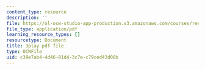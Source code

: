 ```yaml
---
content_type: resource
description: ''
file: https://ol-ocw-studio-app-production.s3.amazonaws.com/courses/res-ll-005-mathematics-of-big-data-and-machine-learning-january-iap-2020/c39e7ab44d4681d43c7ec79ced43d08b_2DDjHvH8d2k.pdf
file_type: application/pdf
learning_resource_types: []
resourcetype: Document
title: 3play pdf file
type: OCWFile
uid: c39e7ab4-4d46-81d4-3c7e-c79ced43d08b
---
```

